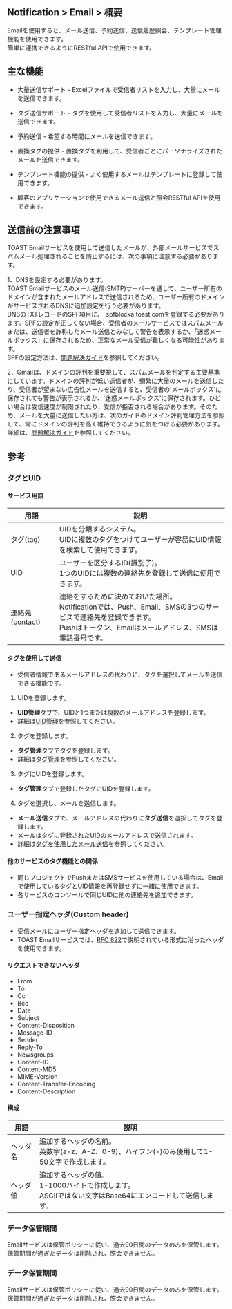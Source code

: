 ## Notification > Email > 概要

Emailを使用すると、メール送信、予約送信、送信履歴照会、テンプレート管理機能を使用できます。
<br>簡単に連携できるようにRESTful APIで使用できます。

## 主な機能

- 大量送信サポート
	\- Excelファイルで受信者リストを入力し、大量にメールを送信できます。
- タグ送信サポート
	\- タグを使用して受信者リストを入力し、大量にメールを送信できます。
- 予約送信
	\- 希望する時間にメールを送信できます。
- 置換タグの提供
	\- 置換タグを利用して、受信者ごとにパーソナライズされたメールを送信できます。
- テンプレート機能の提供
	\- よく使用するメールはテンプレートに登録して使用できます。

- 顧客のアプリケーションで使用できるメール送信と照会RESTful APIを使用できます。

## 送信前の注意事項
TOAST Emailサービスを使用して送信したメールが、外部メールサービスでスパムメール処理されることを防止するには、次の事項に注意する必要があります。

1．DNSを設定する必要があります。 <br/>
TOAST Emailサービスのメール送信(SMTP)サーバーを通して、ユーザー所有のドメインが含まれたメールアドレスで送信されるため、ユーザー所有のドメインがサービスされるDNSに追加設定を行う必要があります。<br/> DNSのTXTレコードのSPF項目に、_spfblocka.toast.comを登録する必要があります。SPFの設定が正しくない場合、受信者のメールサービスではスパムメールまたは、送信者を詐称したメール送信とみなして警告を表示するか、「迷惑メールボックス」に保存されるため、正常なメール受信が難しくなる可能性があります。<br>
SPFの設定方法は、[問題解決ガイド](./troubleshooting-guide/)を参照してください。

2．Gmailは、ドメインの評判を重要視して、スパムメールを判定する主要基準にしています。ドメインの評判が低い送信者が、頻繁に大量のメールを送信したり、受信者が望まない広告性メールを送信すると、受信者の'メールボックス'に保存されても警告が表示されるか、'迷惑メールボックス'に保存されます。ひどい場合は受信速度が制限されたり、受信が拒否される場合があります。そのため、メールを大量に送信したい方は、次のガイドのドメイン評判管理方法を参照して、常にドメインの評判を高く維持できるように気をつける必要があります。<br>
詳細は、[問題解決ガイド](./troubleshooting-guide/)を参照してください。

## 参考

### タグとUID

#### サービス用語
|用語|	説明|
|---|---|
|タグ(tag)|UIDを分類するシステム。<br>UIDに複数のタグをつけてユーザーが容易にUID情報を検索して使用できます。|
|UID|ユーザーを区分するID(識別子)。<br>1つのUIDには複数の連絡先を登録して送信に使用できます。 |
|連絡先(contact)|連絡をするために決めておいた場所。<br>Notificationでは、Push、Email、SMSの3つのサービスで連絡先を登録できます。 <br>Pushはトークン、Emailはメールアドレス、SMSは電話番号です。|

#### タグを使用して送信
* 受信者情報であるメールアドレスの代わりに、タグを選択してメールを送信できる機能です。

1. UIDを登録します。

* **UID管理**タブで、UIDと1つまたは複数のメールアドレスを登録します。
* 詳細は[UID管理](./console-guide/#uid)を参照してください。

2. タグを登録します。

* **タグ管理**タブでタグを登録します。
* 詳細は[タグ管理](./console-guide/#_11)を参照してください。

3. タグにUIDを登録します。

* **タグ管理**タブで登録したタグにUIDを登録します。

4. タグを選択し、メールを送信します。

* **メール送信**タブで、メールアドレスの代わりに**タグ送信**を選択してタグを登録します。
* メールはタグに登録されたUIDのメールアドレスで送信されます。
* 詳細は[タグを使用したメール送信](./console-guide/#_6)を参照してください。

#### 他のサービスのタグ機能との関係
* 同じプロジェクトでPushまたはSMSサービスを使用している場合は、Emailで使用しているタグとUID情報を再登録せずに一緒に使用できます。
* 各サービスのコンソールで同じUIDに他の連絡先を追加できます。

### ユーザー指定ヘッダ(Custom header)

* 受信メールにユーザー指定ヘッダを追加して送信できます。
* TOAST Emailサービスでは、[RFC 822](https://www.ietf.org/rfc/rfc0822.txt)で説明されている形式に沿ったヘッダを使用できます。

#### リクエストできないヘッダ

* From
* To
* Cc
* Bcc
* Date
* Subject
* Content-Disposition
* Message-ID
* Sender
* Reply-To
* Newsgroups
* Content-ID
* Content-MD5
* MIME-Version
* Content-Transfer-Encoding
* Content-Description

#### 構成

| 用語 | 説明 |
|---|---|
|ヘッダ名| 追加するヘッダの名前。<br>英数字(a-z、A-Z、0-9)、ハイフン(-)のみ使用して1-50文字で作成します。 |
|ヘッダ値| 追加するヘッダの値。 <br>1-1000バイトで作成します。<br>ASCIIではない文字はBase64にエンコードして送信します。 |

### データ保管期間
Emailサービスは保管ポリシーに従い、過去90日間のデータのみを保管します。
保管期間が過ぎたデータは削除され、照会できません。

### データ保管期間
Emailサービスは保管ポリシーに従い、過去90日間のデータのみを保管します。
保管期間が過ぎたデータは削除され、照会できません。